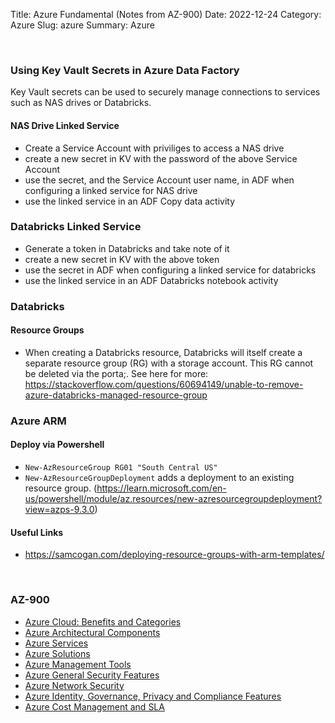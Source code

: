 Title: Azure Fundamental (Notes from AZ-900)
Date: 2022-12-24
Category: Azure
Slug: azure
Summary: Azure

<br>

### Using Key Vault Secrets in Azure Data Factory
Key Vault secrets can be used to securely manage connections to services such as NAS drives or Databricks.

#### NAS Drive Linked Service
* Create a Service Account with priviliges to access a NAS drive
* create a new secret in KV with the password of the above Service Account
* use the secret, and the Service Account user name, in ADF when configuring a linked service for NAS drive
* use the linked service in an ADF Copy data activity

### Databricks Linked Service
* Generate a token in Databricks and take note of it
* create a new secret in KV with the above token
* use the secret in ADF when configuring a linked service for databricks
* use the linked service in an ADF Databricks notebook activity


### Databricks

#### Resource Groups

* When creating a Databricks resource, Databricks will itself create a separate resource group (RG) with a storage account. This RG cannot be deleted via the porta;. See here for more: https://stackoverflow.com/questions/60694149/unable-to-remove-azure-databricks-managed-resource-group

### Azure ARM

#### Deploy via Powershell

* `New-AzResourceGroup RG01 "South Central US"`
* `New-AzResourceGroupDeployment` adds a deployment to an existing resource group. (https://learn.microsoft.com/en-us/powershell/module/az.resources/new-azresourcegroupdeployment?view=azps-9.3.0)

#### Useful Links

* https://samcogan.com/deploying-resource-groups-with-arm-templates/

<br>

### AZ-900

* [Azure Cloud: Benefits and Categories]({filename}./azure_cloud_concepts.md)
* [Azure Architectural Components]({filename}./azure_architectural_components.md)
* [Azure Services]({filename}./azure_services.md)
* [Azure Solutions]({filename}./azure_solutions.md)
* [Azure Management Tools]({filename}./azure_management_tools.md)
* [Azure General Security Features]({filename}./azure_general_security_features.md)
* [Azure Network Security]({filename}./azure_network_security.md)
* [Azure Identity, Governance, Privacy and Compliance Features]({filename}./azure_identity_governance_privacy_compliance.md)
* [Azure Cost Management and SLA]({filename}./azure_cost_management_and_sla.md)
